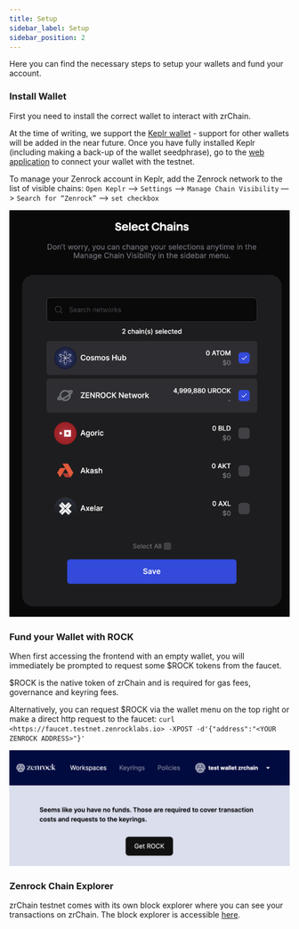 ```yaml
---
title: Setup 
sidebar_label: Setup
sidebar_position: 2
---
```


Here you can find the necessary steps to setup your wallets and fund your account.

### Install Wallet

First you need to install the correct wallet to interact with zrChain.

At the time of writing, we support the [Keplr wallet](https://www.keplr.app/) - support for other wallets will be added in the near future. Once you have fully installed Keplr (including making a back-up of the wallet seedphrase), go to the [web application](https://web.gardia.zenrocklabs.io/) to connect your wallet with the testnet.

To manage your Zenrock account in Keplr, add the Zenrock network to the list of visible chains:
`Open Keplr` —> `Settings` —> `Manage Chain Visibility` —> `Search for “Zenrock”` —> `set checkbox`

![Keplr Chain Visibility](../../static/img/keplr-checkbox.png)

### Fund your Wallet with ROCK

When first accessing the frontend with an empty wallet, you will immediately be prompted to request some $ROCK tokens from the faucet.

$ROCK is the native token of zrChain and is required for gas fees, governance and keyring fees.

Alternatively, you can request $ROCK via the wallet menu on the top right or make a direct http request to the faucet: `curl <https://faucet.testnet.zenrocklabs.io> -XPOST -d'{"address":"<YOUR ZENROCK ADDRESS>"}'`

![ROCK faucet](../../static/img/faucet.png)

### Zenrock Chain Explorer

zrChain testnet comes with its own block explorer where you can see your transactions on zrChain. The block explorer is accessible [here](https://explorer.gardia.zenrocklabs.io). 